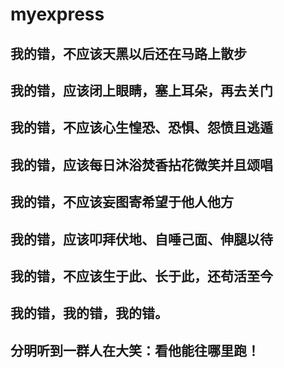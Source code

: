 # myexpress

## 我的错，不应该天黑以后还在马路上散步
## 我的错，应该闭上眼睛，塞上耳朵，再去关门
## 我的错，不应该心生惶恐、恐惧、怨愤且逃遁
## 我的错，应该每日沐浴焚香拈花微笑并且颂唱
## 我的错，不应该妄图寄希望于他人他方
## 我的错，应该叩拜伏地、自唾己面、伸腿以待
## 我的错，不应该生于此、长于此，还苟活至今
## 我的错，我的错，我的错。
## 分明听到一群人在大笑：看他能往哪里跑！
